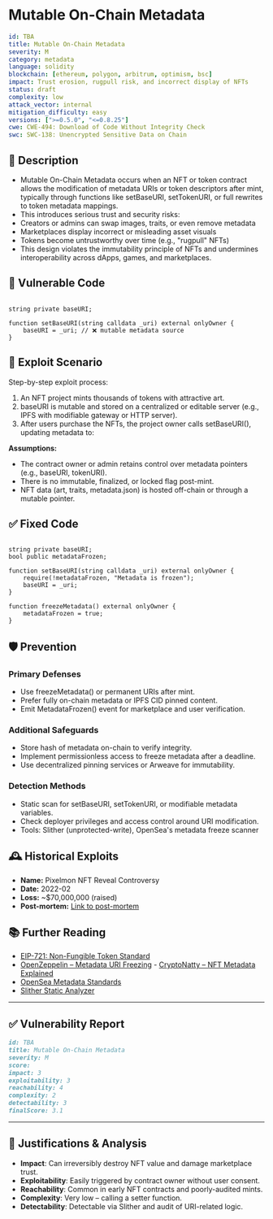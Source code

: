 # Mutable On-Chain Metadata

```YAML
id: TBA
title: Mutable On-Chain Metadata
severity: M
category: metadata
language: solidity
blockchain: [ethereum, polygon, arbitrum, optimism, bsc]
impact: Trust erosion, rugpull risk, and incorrect display of NFTs
status: draft
complexity: low
attack_vector: internal
mitigation_difficulty: easy
versions: [">=0.5.0", "<=0.8.25"]
cwe: CWE-494: Download of Code Without Integrity Check
swc: SWC-138: Unencrypted Sensitive Data on Chain
```

## 📝 Description

- Mutable On-Chain Metadata occurs when an NFT or token contract allows the modification of metadata URIs or token descriptors after mint, typically through functions like setBaseURI, setTokenURI, or full rewrites to token metadata mappings.
- This introduces serious trust and security risks:
- Creators or admins can swap images, traits, or even remove metadata
- Marketplaces display incorrect or misleading asset visuals
- Tokens become untrustworthy over time (e.g., "rugpull" NFTs)
- This design violates the immutability principle of NFTs and undermines interoperability across dApps, games, and marketplaces.

## 🚨 Vulnerable Code

```solidity

string private baseURI;

function setBaseURI(string calldata _uri) external onlyOwner {
    baseURI = _uri; // ❌ mutable metadata source
}
```

## 🧪 Exploit Scenario

Step-by-step exploit process:

1. An NFT project mints thousands of tokens with attractive art.
2. baseURI is mutable and stored on a centralized or editable server (e.g., IPFS with modifiable gateway or HTTP server).
3. After users purchase the NFTs, the project owner calls setBaseURI(), updating metadata to:

**Assumptions:**

- The contract owner or admin retains control over metadata pointers (e.g., baseURI, tokenURI).
- There is no immutable, finalized, or locked flag post-mint.
- NFT data (art, traits, metadata.json) is hosted off-chain or through a mutable pointer.

## ✅ Fixed Code

```solidity

string private baseURI;
bool public metadataFrozen;

function setBaseURI(string calldata _uri) external onlyOwner {
    require(!metadataFrozen, "Metadata is frozen");
    baseURI = _uri;
}

function freezeMetadata() external onlyOwner {
    metadataFrozen = true;
}
```

## 🛡️ Prevention

### Primary Defenses

- Use freezeMetadata() or permanent URIs after mint.
- Prefer fully on-chain metadata or IPFS CID pinned content.
- Emit MetadataFrozen() event for marketplace and user verification.

### Additional Safeguards

- Store hash of metadata on-chain to verify integrity.
- Implement permissionless access to freeze metadata after a deadline.
- Use decentralized pinning services or Arweave for immutability.

### Detection Methods

- Static scan for setBaseURI, setTokenURI, or modifiable metadata variables.
- Check deployer privileges and access control around URI modification.
- Tools: Slither (unprotected-write), OpenSea's metadata freeze scanner

## 🕰️ Historical Exploits

- **Name:** Pixelmon NFT Reveal Controversy 
- **Date:** 2022-02 
- **Loss:** ~$70,000,000 (raised) 
- **Post-mortem:** [Link to post-mortem](https://decrypt.co/92653/pixelmon-ethereum-nft-metaverse-game-70m) 

## 📚 Further Reading

- [EIP-721: Non-Fungible Token Standard](https://eips.ethereum.org/EIPS/eip-721)
- [OpenZeppelin – Metadata URI Freezing](https://docs.openzeppelin.com/contracts/4.x/api/token/erc721#ERC721URIStorage) - [CryptoNatty – NFT Metadata Explained](https://cryptonatty.com/what-is-nft-metadata/)
- [OpenSea Metadata Standards](https://docs.opensea.io/docs/metadata-standards)
- [Slither Static Analyzer](https://github.com/crytic/slither)

---

## ✅ Vulnerability Report

```markdown
id: TBA
title: Mutable On-Chain Metadata
severity: M
score:
impact: 3  
exploitability: 3  
reachability: 4  
complexity: 2  
detectability: 3  
finalScore: 3.1
```

---

## 📄 Justifications & Analysis

- **Impact**: Can irreversibly destroy NFT value and damage marketplace trust.
- **Exploitability**: Easily triggered by contract owner without user consent.
- **Reachability**: Common in early NFT contracts and poorly-audited mints.
- **Complexity**: Very low – calling a setter function.
- **Detectability**: Detectable via Slither and audit of URI-related logic.
